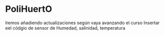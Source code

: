 # PoliHuertO
Iremos añadiendo actualizaciones según vaya avanzando el curso
Insertar eel códgio de sensor de Humedad, salinidad, temperatura
